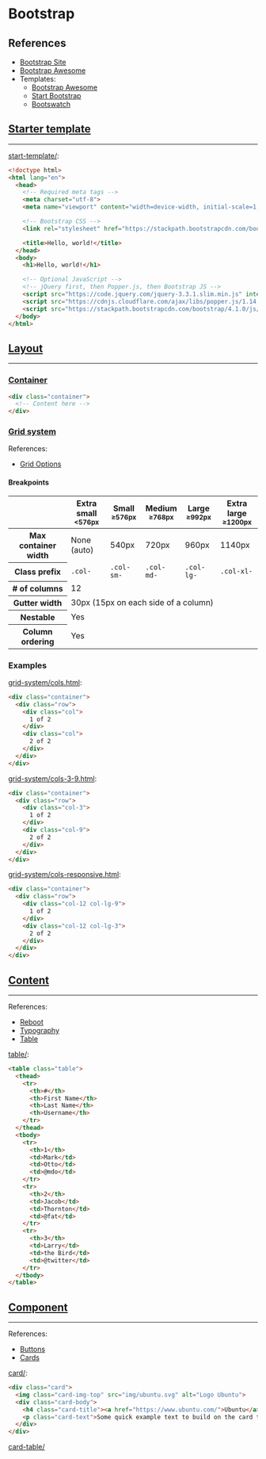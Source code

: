 # Bootstrap

## References

- [Bootstrap Site](https://getbootstrap.com)
- [Bootstrap Awesome](https://github.com/therebelrobot/awesome-bootstrap)
- Templates:
  - [Bootstrap Awesome](https://github.com/therebelrobot/awesome-bootstrap#templates)
  - [Start Bootstrap](https://startbootstrap.com)
  - [Bootswatch](https://bootswatch.com)

## [Starter template](https://getbootstrap.com/docs/4.1/getting-started/introduction/#starter-template)
---

[start-template/](start-template/):
```html
<!doctype html>
<html lang="en">
  <head>
    <!-- Required meta tags -->
    <meta charset="utf-8">
    <meta name="viewport" content="width=device-width, initial-scale=1, shrink-to-fit=no">

    <!-- Bootstrap CSS -->
    <link rel="stylesheet" href="https://stackpath.bootstrapcdn.com/bootstrap/4.1.0/css/bootstrap.min.css" integrity="sha384-9gVQ4dYFwwWSjIDZnLEWnxCjeSWFphJiwGPXr1jddIhOegiu1FwO5qRGvFXOdJZ4" crossorigin="anonymous">

    <title>Hello, world!</title>
  </head>
  <body>
    <h1>Hello, world!</h1>

    <!-- Optional JavaScript -->
    <!-- jQuery first, then Popper.js, then Bootstrap JS -->
    <script src="https://code.jquery.com/jquery-3.3.1.slim.min.js" integrity="sha384-q8i/X+965DzO0rT7abK41JStQIAqVgRVzpbzo5smXKp4YfRvH+8abtTE1Pi6jizo" crossorigin="anonymous"></script>
    <script src="https://cdnjs.cloudflare.com/ajax/libs/popper.js/1.14.0/umd/popper.min.js" integrity="sha384-cs/chFZiN24E4KMATLdqdvsezGxaGsi4hLGOzlXwp5UZB1LY//20VyM2taTB4QvJ" crossorigin="anonymous"></script>
    <script src="https://stackpath.bootstrapcdn.com/bootstrap/4.1.0/js/bootstrap.min.js" integrity="sha384-uefMccjFJAIv6A+rW+L4AHf99KvxDjWSu1z9VI8SKNVmz4sk7buKt/6v9KI65qnm" crossorigin="anonymous"></script>
  </body>
</html>
```

## [Layout](https://getbootstrap.com/docs/4.1/layout/)
---

### [Container](https://getbootstrap.com/docs/4.1/layout/overview/#containers)

```html
<div class="container">
  <!-- Content here -->
</div>
```

### [Grid system](https://getbootstrap.com/docs/4.1/layout/grid/)

References:
- [Grid Options](https://getbootstrap.com/docs/4.1/layout/grid/#grid-options)


#### Breakpoints

<table>
  <thead>
    <tr>
      <th></th>
      <th>
        Extra small<br>
        <small>&lt;576px</small>
      </th>
      <th>
        Small<br>
        <small>&ge;576px</small>
      </th>
      <th>
        Medium<br>
        <small>&ge;768px</small>
      </th>
      <th>
        Large<br>
        <small>&ge;992px</small>
      </th>
      <th>
        Extra large<br>
        <small>&ge;1200px</small>
      </th>
    </tr>
  </thead>
  <tbody>
    <tr>
      <th>Max container width</th>
      <td>None (auto)</td>
      <td>540px</td>
      <td>720px</td>
      <td>960px</td>
      <td>1140px</td>
    </tr>
    <tr>
      <th>Class prefix</th>
      <td><code>.col-</code></td>
      <td><code>.col-sm-</code></td>
      <td><code>.col-md-</code></td>
      <td><code>.col-lg-</code></td>
      <td><code>.col-xl-</code></td>
    </tr>
    <tr>
      <th># of columns</th>
      <td colspan="5">12</td>
    </tr>
    <tr>
      <th>Gutter width</th>
      <td colspan="5">30px (15px on each side of a column)</td>
    </tr>
    <tr>
      <th>Nestable</th>
      <td colspan="5">Yes</td>
    </tr>
    <tr>
      <th>Column ordering</th>
      <td colspan="5">Yes</td>
    </tr>
  </tbody>
</table>

### Examples

[grid-system/cols.html](grid-system/cols.html):
```html
<div class="container">
  <div class="row">
    <div class="col">
      1 of 2
    </div>
    <div class="col">
      2 of 2
    </div>
  </div>
</div>
```

[grid-system/cols-3-9.html](grid-system/cols-3-9.html):
```html
<div class="container">
  <div class="row">
    <div class="col-3">
      1 of 2
    </div>
    <div class="col-9">
      2 of 2
    </div>
  </div>
</div>
```

[grid-system/cols-responsive.html](grid-system/cols-responsive.html):
```html
<div class="container">
  <div class="row">
    <div class="col-12 col-lg-9">
      1 of 2
    </div>
    <div class="col-12 col-lg-3">
      2 of 2
    </div>
  </div>
</div>
```

## [Content](https://getbootstrap.com/docs/4.1/content/)
---


References:
- [Reboot](https://getbootstrap.com/docs/4.1/content/reboot/)
- [Typography](https://getbootstrap.com/docs/4.1/content/typography/)
- [Table](https://getbootstrap.com/docs/4.1/content/tables/)

[table/](table/):
```html
<table class="table">
  <thead>
    <tr>
      <th>#</th>
      <th>First Name</th>
      <th>Last Name</th>
      <th>Username</th>
    </tr>
  </thead>
  <tbody>
    <tr>
      <th>1</th>
      <td>Mark</td>
      <td>Otto</td>
      <td>@mdo</td>
    </tr>
    <tr>
      <th>2</th>
      <td>Jacob</td>
      <td>Thornton</td>
      <td>@fat</td>
    </tr>
    <tr>
      <th>3</th>
      <td>Larry</td>
      <td>the Bird</td>
      <td>@twitter</td>
    </tr>
  </tbody>
</table>
```

## [Component](https://getbootstrap.com/docs/4.1/components/)
---

References:
- [Buttons](https://getbootstrap.com/docs/4.1/components/buttons/)
- [Cards](https://getbootstrap.com/docs/4.1/components/card/)

[card/](card/):
```html
<div class="card">
  <img class="card-img-top" src="img/ubuntu.svg" alt="Logo Ubuntu">
  <div class="card-body">
    <h4 class="card-title"><a href="https://www.ubuntu.com/">Ubuntu</a></h4>
    <p class="card-text">Some quick example text to build on the card title and make up the bulk of the card's content.</p>
  </div>
</div>
```

[card-table/](card-table/)
